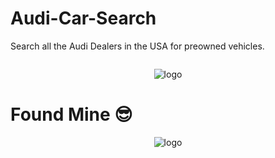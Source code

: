 # Audi-Car-Search
Search all the Audi Dealers in the USA for preowned vehicles.


<img src="">

<p align="center"><img alt="logo" src="https://raw.githubusercontent.com/astone2014/audi-car-search/master/audi-car/src/assets/audisearch.png"></p>

# Found Mine 😎
<p align="center"><img alt="logo" src="https://repository-images.githubusercontent.com/254914202/8d299580-c7a7-11ea-8481-76fff37de824"></p>
